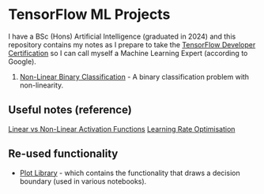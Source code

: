 # TensorFlow ML Projects

I have a BSc (Hons) Artificial Intelligence (graduated in 2024) and this repository contains my notes as I prepare to take the [TensorFlow Developer Certification](https://www.tensorflow.org/certificate) so I can call myself a Machine Learning Expert (according to Google).

1. [Non-Linear Binary Classification](https://github.com/VilPeas/TensorFlow/blob/main/NonLinearBinaryClassification.ipynb) - A binary classification problem with non-linearity.

## Useful notes (reference)

[Linear vs Non-Linear Activation Functions](https://github.com/VilPeas/TensorFlow/blob/main/LinearVsNonLinearActivations.ipynb)
[Learning Rate Optimisation](https://github.com/VilPeas/TensorFlow/blob/main/LearningRateOptimisation.ipynb)

## Re-used functionality

- [Plot Library](https://github.com/VilPeas/TensorFlow/blob/main/PlotLibrary.py) - which contains the functionality that draws a decision boundary (used in various notebooks).
